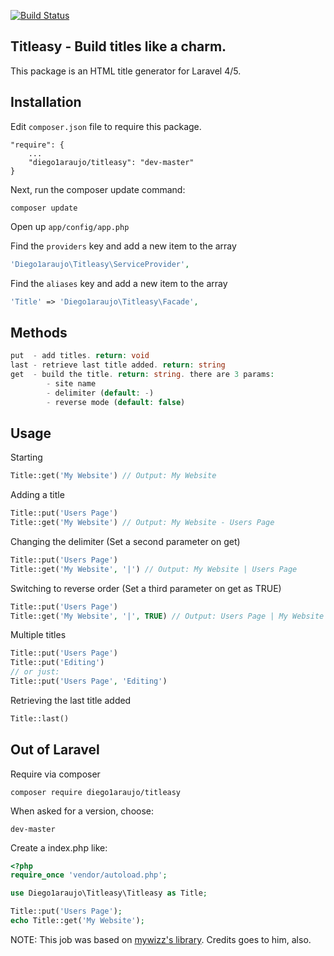 [![Build Status](https://travis-ci.org/diego1araujo/titleasy.png?branch=master)](https://travis-ci.org/diego1araujo/titleasy)

## Titleasy - Build titles like a charm.

This package is an HTML title generator for Laravel 4/5.

## Installation

Edit `composer.json` file to require this package.

    "require": {
		...
		"diego1araujo/titleasy": "dev-master"
	}

Next, run the composer update command:

    composer update

Open up `app/config/app.php`

Find the `providers` key and add a new item to the array

```php
'Diego1araujo\Titleasy\ServiceProvider',
```

Find the `aliases` key and add a new item to the array

```php
'Title' => 'Diego1araujo\Titleasy\Facade',
```

## Methods

```php
put  - add titles. return: void
last - retrieve last title added. return: string
get  - build the title. return: string. there are 3 params:
		- site name
		- delimiter (default: -)
		- reverse mode (default: false)
```

## Usage

Starting
```php
Title::get('My Website') // Output: My Website
```
Adding a title
```php
Title::put('Users Page')
Title::get('My Website') // Output: My Website - Users Page
```	
Changing the delimiter (Set a second parameter on get)
```php
Title::put('Users Page')
Title::get('My Website', '|') // Output: My Website | Users Page
```
Switching to reverse order (Set a third parameter on get as TRUE)
```php
Title::put('Users Page')
Title::get('My Website', '|', TRUE) // Output: Users Page | My Website
```	
Multiple titles
```php
Title::put('Users Page')
Title::put('Editing')
// or just:
Title::put('Users Page', 'Editing')
```

Retrieving the last title added
```php
Title::last()
```

## Out of Laravel

Require via composer

	composer require diego1araujo/titleasy
	
When asked for a version, choose:

	dev-master
	
Create a index.php like:

```php
<?php
require_once 'vendor/autoload.php';

use Diego1araujo\Titleasy\Titleasy as Title;

Title::put('Users Page');
echo Title::get('My Website');
```

NOTE: This job was based on [mywizz's library](https://github.com/mywizz/title-for-laravel). Credits goes to him, also.
